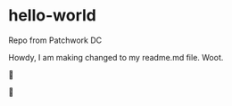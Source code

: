 # hello-world
Repo from Patchwork DC

Howdy, I am making changed to my readme.md file. Woot.

:tada:

:clap:
